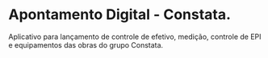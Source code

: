 # Apontamento Digital - Constata.

Aplicativo para lançamento de controle de efetivo, medição, controle de EPI e equipamentos das obras do grupo Constata.
